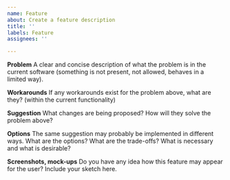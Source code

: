 ```yaml
---
name: Feature
about: Create a feature description
title: ''
labels: Feature
assignees: ''

---
```


**Problem**
A clear and concise description of what the problem is in the current software (something is not present, not allowed, behaves in a limited way).

**Workarounds**
If any workarounds exist for the problem above, what are they? (within the current functionality)

**Suggestion**
What changes are being proposed? How will they solve the problem above?

**Options**
The same suggestion may probably be implemented in different ways. What are the options? What are the trade-offs? What is necessary and what is desirable?

**Screenshots, mock-ups**
Do you have any idea how this feature may appear for the user? Include your sketch here.
